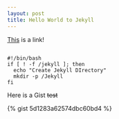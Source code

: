 ```yaml
---
layout: post
title: Hello World to Jekyll
---
```


[This](http://legato.ninja) is a link!

<pre><code class="bash">
#!/bin/bash
if [ ! -f /jekyll ]; then
  echo "Create Jekyll DIrectory"
  mkdir -p /Jekyll
fi
</code></pre>

Here is a Gist <del>test</del>

{% gist 5d1283a62574dbc60bd4 %}

